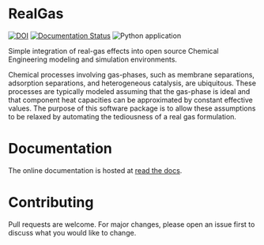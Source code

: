 RealGas
=======
[![DOI](https://zenodo.org/badge/266229430.svg)](https://zenodo.org/badge/latestdoi/266229430)
[![Documentation Status](https://readthedocs.org/projects/realgas/badge/?version=latest)](https://realgas.readthedocs.io/en/latest/?badge=latest)
![Python application](https://github.com/dejac001/RealGas/workflows/Python%20application/badge.svg)

Simple integration of real-gas effects into open source Chemical Engineering modeling and simulation environments.

Chemical processes involving gas-phases, such as membrane separations,
adsorption separations, and heterogeneous catalysis, are ubiquitous.
These processes are typically modeled assuming that the gas-phase
is ideal and that component heat capacities can be approximated
by constant effective values.
The purpose of this software package is to allow these assumptions
to be relaxed by automating the tediousness of a real gas formulation.

Documentation
=============
The online documentation is hosted at [read the docs](https://realgas.readthedocs.io/en/latest/).

Contributing
============
Pull requests are welcome. For major changes, please open an issue first to discuss what you would like to change.
